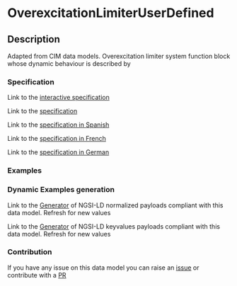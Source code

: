 # OverexcitationLimiterUserDefined

## Description 

Adapted from CIM data models. Overexcitation limiter system function block whose dynamic behaviour is described by
### Specification

Link to the [interactive specification](https://swagger.lab.fiware.org/?url=https://smart-data-models.github.io/dataModel.EnergyCIM/OverexcitationLimiterUserDefined/swagger.yaml)

Link to the [specification](https://smart-data-models.github.io/dataModel.EnergyCIM/OverexcitationLimiterUserDefined/doc/spec.md)

Link to the [specification in Spanish](https://smart-data-models.github.io/dataModel.EnergyCIM/OverexcitationLimiterUserDefined/doc/spec_ES.md)

Link to the [specification in French](https://smart-data-models.github.io/dataModel.EnergyCIM/OverexcitationLimiterUserDefined/doc/spec_FR.md)

Link to the [specification in German](https://smart-data-models.github.io/dataModel.EnergyCIM/OverexcitationLimiterUserDefined/doc/spec_DE.md)
### Examples
### Dynamic Examples generation

Link to the [Generator](https://smartdatamodels.org/extra/ngsi-ld_generator_v0.92.php?schemaUrl=https://raw.githubusercontent.com/smart-data-models/dataModel.EnergyCIM/master/OverexcitationLimiterUserDefined/schema.json&email=info@smartdatamodels.org) of NGSI-LD normalized payloads compliant with this data model. Refresh for new values

Link to the [Generator](https://smartdatamodels.org/extra/ngsi-ld_generator_keyvalues_v0.92.php?schemaUrl=https://raw.githubusercontent.com/smart-data-models/dataModel.EnergyCIM/master/OverexcitationLimiterUserDefined/schema.json&email=info@smartdatamodels.org) of NGSI-LD keyvalues payloads compliant with this data model. Refresh for new values
### Contribution

 If you have any issue on this data model you can raise an [issue](https://github.com/smart-data-models/dataModel.EnergyCIM/issues)  or contribute with a [PR](https://github.com/smart-data-models/dataModel.EnergyCIM/pulls)